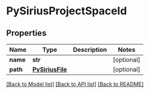 # PySiriusProjectSpaceId

## Properties
Name | Type | Description | Notes
------------ | ------------- | ------------- | -------------
**name** | **str** |  | [optional] 
**path** | [**PySiriusFile**](PySiriusFile.md) |  | [optional] 

[[Back to Model list]](../README.md#documentation-for-models) [[Back to API list]](../README.md#documentation-for-api-endpoints) [[Back to README]](../README.md)

